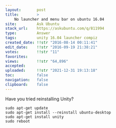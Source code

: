 ```yaml
---
layout:       post
title:        >
    No launcher and menu bar on ubuntu 16.04
site:         Ask Ubuntu
stack_url:    https://askubuntu.com/q/811994
type:         Answer
tags:         unity 16.04 launcher compiz
created_date: !!str "2016-08-14 00:11:41"
edit_date:    !!str "2016-09-19 21:38:21"
votes:        !!str "11"
favorites:    
views:        !!str "64,896"
accepted:     
uploaded:     !!str "2021-12-31 19:13:18"
toc:          false
navigation:   false
clipboard:    false
---
```


Have you tried reinstalling Unity?

``` 
sudo apt-get update
sudo apt-get install --reinstall ubuntu-desktop
sudo apt-get install unity
sudo reboot

```
